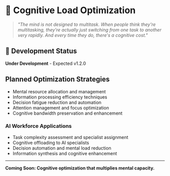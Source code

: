 # 🧠 Cognitive Load Optimization

> *"The mind is not designed to multitask. When people think they're multitasking, they're actually just switching from one task to another very rapidly. And every time they do, there's a cognitive cost."*

## 🚧 Development Status
**Under Development** - Expected v1.2.0

## Planned Optimization Strategies
- Mental resource allocation and management
- Information processing efficiency techniques
- Decision fatigue reduction and automation
- Attention management and focus optimization
- Cognitive bandwidth preservation and enhancement

### AI Workforce Applications
- Task complexity assessment and specialist assignment
- Cognitive offloading to AI specialists
- Decision automation and mental load reduction
- Information synthesis and cognitive enhancement

---
**Coming Soon: Cognitive optimization that multiplies mental capacity.**
